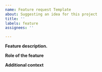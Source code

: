 ```yaml
---
name: Feature request Template
about: Suggesting an idea for this project
title: ''
labels: feature
assignees: ''

---
```


**Feature description.**


**Role of the feature**


**Additional context**
